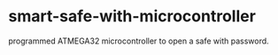 # smart-safe-with-microcontroller
programmed ATMEGA32 microcontroller to open a safe with password.
